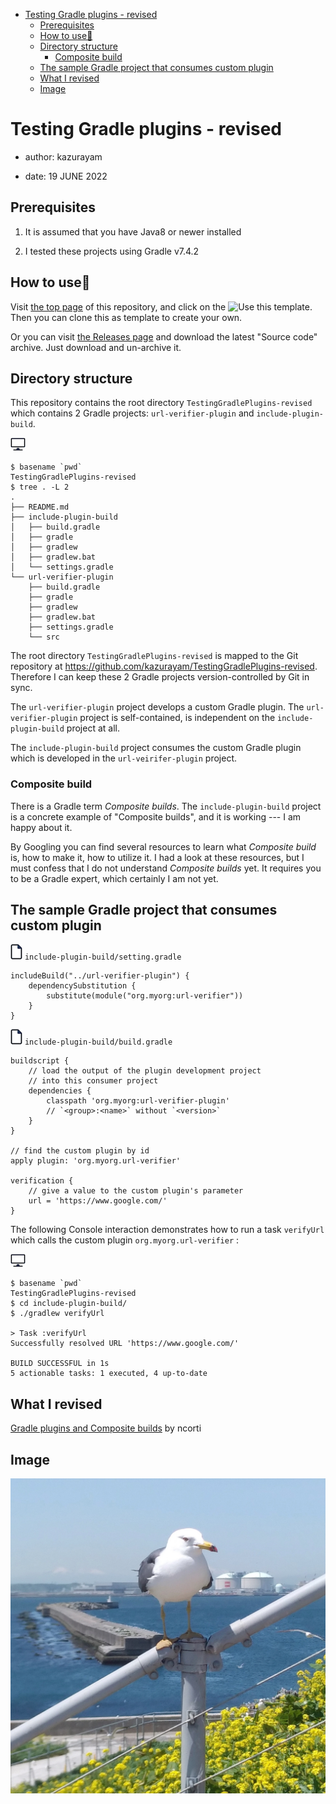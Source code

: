 -   [Testing Gradle plugins - revised](#testing-gradle-plugins-revised)
    -   [Prerequisites](#prerequisites)
    -   [How to use👣](#how-to-use)
    -   [Directory structure](#directory-structure)
        -   [Composite build](#composite-build)
    -   [The sample Gradle project that consumes custom plugin](#the-sample-gradle-project-that-consumes-custom-plugin)
    -   [What I revised](#what-i-revised)
    -   [Image](#image)

# Testing Gradle plugins - revised

-   author: kazurayam

-   date: 19 JUNE 2022

## Prerequisites

1.  It is assumed that you have Java8 or newer installed

2.  I tested these projects using Gradle v7.4.2

## How to use👣

Visit [the top page](https://github.com/kazurayam/TestingGradlePlugins) of this repository, and click on the ![Use this template](https://img.shields.io/badge/-Use%20this%20template-brightgreen). Then you can clone this as template to create your own.

Or you can visit [the Releases page](https://github.com/kazurayam/TestingGradlePlugins-revised/releases/) and download the latest "Source code" archive. Just download and un-archive it.

## Directory structure

This repository contains the root directory `TestingGradlePlugins-revised` which contains 2 Gradle projects: `url-verifier-plugin` and `include-plugin-build`.

![console](./images/console.png)

    $ basename `pwd`
    TestingGradlePlugins-revised
    $ tree . -L 2
    .
    ├── README.md
    ├── include-plugin-build
    │   ├── build.gradle
    │   ├── gradle
    │   ├── gradlew
    │   ├── gradlew.bat
    │   └── settings.gradle
    └── url-verifier-plugin
        ├── build.gradle
        ├── gradle
        ├── gradlew
        ├── gradlew.bat
        ├── settings.gradle
        └── src

The root directory `TestingGradlePlugins-revised` is mapped to the Git repository at <https://github.com/kazurayam/TestingGradlePlugins-revised>. Therefore I can keep these 2 Gradle projects version-controlled by Git in sync.

The `url-verifier-plugin` project develops a custom Gradle plugin. The `url-verifier-plugin` project is self-contained, is independent on the `include-plugin-build` project at all.

The `include-plugin-build` project consumes the custom Gradle plugin which is developed in the `url-veirifer-plugin` project.

### Composite build

There is a Gradle term *Composite builds*. The `include-plugin-build` project is a concrete example of "Composite builds", and it is working --- I am happy about it.

By Googling you can find several resources to learn what *Composite build* is, how to make it, how to utilize it. I had a look at these resources, but I must confess that I do not understand *Composite builds* yet. It requires you to be a Gradle expert, which certainly I am not yet.

## The sample Gradle project that consumes custom plugin

![file](./images/file.png) `include-plugin-build/setting.gradle`

    includeBuild("../url-verifier-plugin") {
        dependencySubstitution {
            substitute(module("org.myorg:url-verifier"))
        }
    }

![file](./images/file.png) `include-plugin-build/build.gradle`

    buildscript {
        // load the output of the plugin development project
        // into this consumer project
        dependencies {
            classpath 'org.myorg:url-verifier-plugin'
            // `<group>:<name>` without `<version>`
        }
    }

    // find the custom plugin by id
    apply plugin: 'org.myorg.url-verifier'

    verification {
        // give a value to the custom plugin's parameter
        url = 'https://www.google.com/'
    }

The following Console interaction demonstrates how to run a task `verifyUrl` which calls the custom plugin `org.myorg.url-verifier` :

![console](./images/console.png)

    $ basename `pwd`
    TestingGradlePlugins-revised
    $ cd include-plugin-build/
    $ ./gradlew verifyUrl

    > Task :verifyUrl
    Successfully resolved URL 'https://www.google.com/'

    BUILD SUCCESSFUL in 1s
    5 actionable tasks: 1 executed, 4 up-to-date

## What I revised

[Gradle plugins and Composite builds](https://ncorti.com/blog/gradle-plugins-and-composite-builds) by ncorti

## Image

![umineko 1960x1960](./images/umineko-1960x1960.jpeg)
